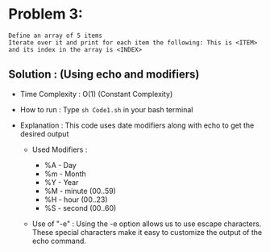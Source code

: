 # Problem 3:
```
Define an array of 5 items
Iterate over it and print for each item the following: This is <ITEM> and its index in the array is <INDEX>
```
## Solution : (Using echo and modifiers)
* Time Complexity : O(1) (Constant Complexity)

* How to run : Type `sh Code1.sh` in your bash terminal

* Explanation :
This code uses date modifiers along with echo to get the desired output
    * Used Modifiers : 
        *  %A - Day
        *  %m - Month
        *  %Y - Year 
        *  %M - minute (00..59)
        *  %H - hour (00..23)
        *  %S - second (00..60)
        
    * Use of "-e" : Using the -e option allows us to use escape characters. These special characters make it easy to customize the output of the echo command.
